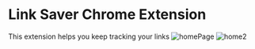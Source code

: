 # Link Saver Chrome Extension
 This extension helps you keep tracking your links
![homePage](https://user-images.githubusercontent.com/96104474/205496738-a8037d81-4d3f-4efd-8e1f-9705f4de14c2.png)
![home2](https://user-images.githubusercontent.com/96104474/205496742-2366b027-e39f-4719-b41a-ceefb30c5625.png)
